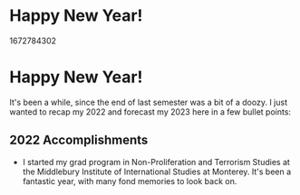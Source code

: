 # Happy New Year!

1672784302

# Happy New Year!

It's been a while, since the end of last semester was a bit of a doozy. I just wanted to recap my 2022 and forecast my 2023 here in a few bullet points:

## 2022 Accomplishments

- I started my grad program in Non-Proliferation and Terrorism Studies at the Middlebury Institute of International Studies at Monterey. It's been a fantastic year, with many fond memories to look back on. 